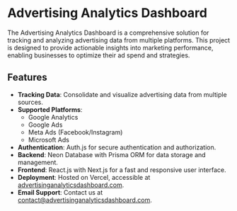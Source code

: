 # Advertising Analytics Dashboard

The Advertising Analytics Dashboard is a comprehensive solution for tracking and analyzing advertising data from multiple platforms. This project is designed to provide actionable insights into marketing performance, enabling businesses to optimize their ad spend and strategies.

## Features

- **Tracking Data**: Consolidate and visualize advertising data from multiple sources.
- **Supported Platforms**:
  - Google Analytics
  - Google Ads
  - Meta Ads (Facebook/Instagram)
  - Microsoft Ads
- **Authentication**: Auth.js for secure authentication and authorization.
- **Backend**: Neon Database with Prisma ORM for data storage and management.
- **Frontend**: React.js with Next.js for a fast and responsive user interface.
- **Deployment**: Hosted on Vercel, accessible at [advertisinganalyticsdashboard.com](https://advertisinganalyticsdashboard.com).
- **Email Support**: Contact us at [contact@advertisinganalyticsdashboard.com](mailto:contact@advertisinganalyticsdashboard.com).
